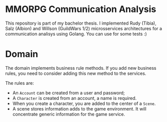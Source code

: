 # MMORPG Communication Analysis
This repository is part of my bachelor thesis.
I implemented Rudy (Tibia), Salz (Albion) and Willson (GuildWars 1/2) microsservices architectures for a communication analisys using Golang. You can use for some tests :)

# Domain

The domain implements business rule methods.
If you add new business rules, you need to consider adding this new method to the services.

The rules are:
 - An `Account` can be created from a user and password;
 - A `Character` is created from an account, a name is required.
 - When you create a character, you are added to the center of a `Scene`.
 - A scene stores information adds to the game environment. It will concentrate generic information for the game service.